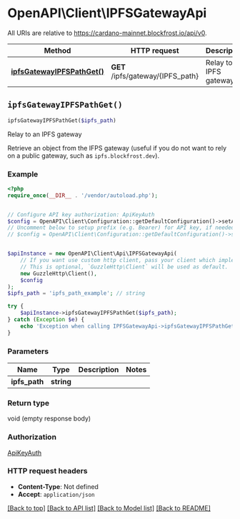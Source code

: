 # OpenAPI\Client\IPFSGatewayApi

All URIs are relative to https://cardano-mainnet.blockfrost.io/api/v0.

Method | HTTP request | Description
------------- | ------------- | -------------
[**ipfsGatewayIPFSPathGet()**](IPFSGatewayApi.md#ipfsGatewayIPFSPathGet) | **GET** /ipfs/gateway/{IPFS_path} | Relay to an IPFS gateway


## `ipfsGatewayIPFSPathGet()`

```php
ipfsGatewayIPFSPathGet($ipfs_path)
```

Relay to an IPFS gateway

Retrieve an object from the IFPS gateway (useful if you do not want to rely on a public gateway, such as `ipfs.blockfrost.dev`).

### Example

```php
<?php
require_once(__DIR__ . '/vendor/autoload.php');


// Configure API key authorization: ApiKeyAuth
$config = OpenAPI\Client\Configuration::getDefaultConfiguration()->setApiKey('project_id', 'YOUR_API_KEY');
// Uncomment below to setup prefix (e.g. Bearer) for API key, if needed
// $config = OpenAPI\Client\Configuration::getDefaultConfiguration()->setApiKeyPrefix('project_id', 'Bearer');


$apiInstance = new OpenAPI\Client\Api\IPFSGatewayApi(
    // If you want use custom http client, pass your client which implements `GuzzleHttp\ClientInterface`.
    // This is optional, `GuzzleHttp\Client` will be used as default.
    new GuzzleHttp\Client(),
    $config
);
$ipfs_path = 'ipfs_path_example'; // string

try {
    $apiInstance->ipfsGatewayIPFSPathGet($ipfs_path);
} catch (Exception $e) {
    echo 'Exception when calling IPFSGatewayApi->ipfsGatewayIPFSPathGet: ', $e->getMessage(), PHP_EOL;
}
```

### Parameters

Name | Type | Description  | Notes
------------- | ------------- | ------------- | -------------
 **ipfs_path** | **string**|  |

### Return type

void (empty response body)

### Authorization

[ApiKeyAuth](../../README.md#ApiKeyAuth)

### HTTP request headers

- **Content-Type**: Not defined
- **Accept**: `application/json`

[[Back to top]](#) [[Back to API list]](../../README.md#endpoints)
[[Back to Model list]](../../README.md#models)
[[Back to README]](../../README.md)
